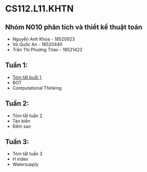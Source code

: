 # CS112.L11.KHTN
## Nhóm N010 phân tích và thiết kế thuật toán
- Nguyễn Anh Khoa - 18520923
- Võ Quốc An - 18520440
- Trần Thị Phương Thảo - 18521422

## Tuần 1:
  - [Tóm tắt buổi 1](https://github.com/anhkhoa039/CS112.L11.KHTN/blob/master/week1/_1BOT.ipynb).
  - BOT
  - Computational Thinking
## Tuần 2:
  - Tóm tắt tuần 2
  - Tảo biển
  - Đếm sao
## Tuần 3:
  - Tóm tắt tuần 3
  - H index
  - Watersupply
